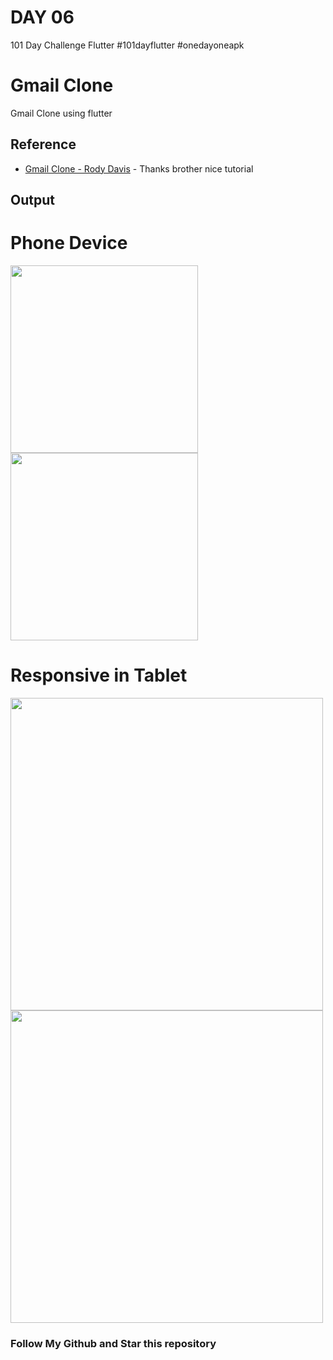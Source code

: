 # DAY 06
101 Day Challenge Flutter
#101dayflutter #onedayoneapk

# Gmail Clone
Gmail Clone using flutter

## Reference

* [Gmail Clone - Rody Davis](https://www.youtube.com/watch?v=RWInOp5My3g) - Thanks brother nice tutorial

## Output
# Phone Device
<img src="https://user-images.githubusercontent.com/30395764/57516420-e3e34600-733e-11e9-84ac-e3b55b1bbc5a.png" width="300">
<img src="https://user-images.githubusercontent.com/30395764/57516418-e3e34600-733e-11e9-824a-50d8f69e627a.png" width="300">

# Responsive in Tablet
<img src="https://user-images.githubusercontent.com/30395764/57516417-e34aaf80-733e-11e9-9e8d-ecc9babeb1b5.png" width="500">
<img src="https://user-images.githubusercontent.com/30395764/57516416-e34aaf80-733e-11e9-8c5d-7b948e416632.png" width="500">



### Follow My Github and Star this repository
